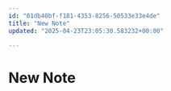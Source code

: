```yaml
---
id: "01db40bf-f181-4353-8256-50533e33e4de"
title: "New Note"
updated: "2025-04-23T23:05:30.583232+00:00"

---
```

# New Note

<p></p>